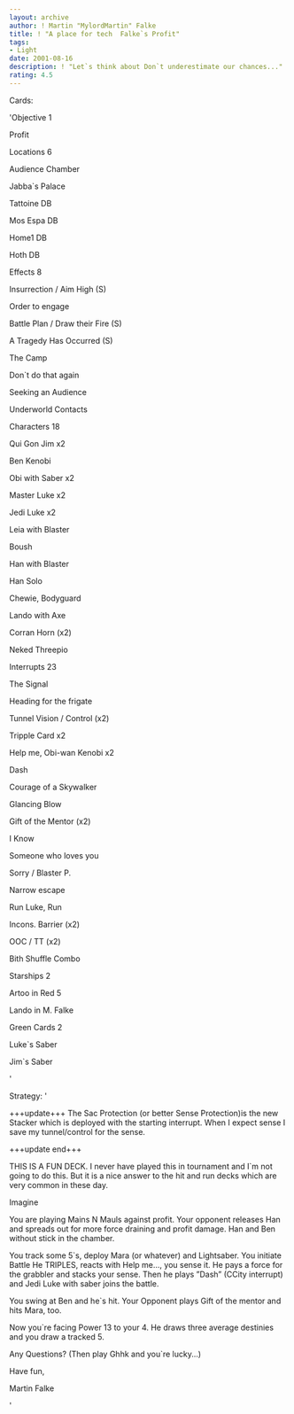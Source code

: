```yaml
---
layout: archive
author: ! Martin "MylordMartin" Falke
title: ! "A place for tech  Falke`s Profit"
tags:
- Light
date: 2001-08-16
description: ! "Let`s think about Don`t underestimate our chances..."
rating: 4.5
---
```

Cards: 

'Objective 1

Profit


Locations 6

Audience Chamber

Jabba`s Palace

Tattoine DB

Mos Espa DB

Home1 DB

Hoth DB


Effects 8

Insurrection / Aim High (S)

Order to engage

Battle Plan / Draw their Fire (S)

A Tragedy Has Occurred (S)

The Camp

Don`t do that again

Seeking an Audience

Underworld Contacts


Characters 18

Qui Gon Jim x2

Ben Kenobi

Obi with Saber x2

Master Luke x2

Jedi Luke x2

Leia with Blaster

Boush

Han with Blaster

Han Solo

Chewie, Bodyguard

Lando with Axe

Corran Horn (x2)

Neked Threepio


Interrupts 23

The Signal

Heading for the frigate

Tunnel Vision / Control (x2)

Tripple Card x2

Help me, Obi-wan Kenobi x2

Dash

Courage of a Skywalker

Glancing Blow

Gift of the Mentor (x2)

I Know

Someone who loves you

Sorry / Blaster P.

Narrow escape

Run Luke, Run

Incons. Barrier (x2)

OOC / TT (x2)

Bith Shuffle Combo


Starships 2

Artoo in Red 5

Lando in M. Falke


Green Cards 2

Luke`s Saber

Jim`s Saber

'

Strategy: '

+++update+++ The Sac Protection (or better Sense Protection)is the new Stacker which is deployed with the starting interrupt. When I expect sense I save my tunnel/control for the sense. 

+++update end+++



THIS IS A FUN DECK. I never have played this in tournament and I`m not going to do this. But it is a nice answer to the hit and run decks which are very common in these day.


Imagine

You are playing Mains N Mauls against profit. Your opponent releases Han and spreads out for more force draining and profit damage. Han and Ben without stick in the chamber.

You track some 5`s, deploy Mara (or whatever) and Lightsaber. You initiate Battle He TRIPLES, reacts with Help me..., you sense it. He pays a force for the grabbler and stacks your sense. Then he plays ”Dash” (CCity interrupt) and Jedi Luke with saber joins the battle.

You swing at Ben and he`s hit. Your Opponent plays Gift of the mentor and hits Mara, too.

Now you`re facing Power 13 to your 4. He draws three average destinies and you draw a tracked 5.

Any Questions? (Then play Ghhk and you`re lucky...)



Have fun,


Martin Falke


'
